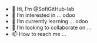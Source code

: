 - 👋 Hi, I’m @SofiGitHub-lab
- 👀 I’m interested in ... odoo
- 🌱 I’m currently learning ... odoo
- 💞️ I’m looking to collaborate on ...
- 📫 How to reach me ...

<!---
SofiGitHub-lab/SofiGitHub-lab is a ✨ special ✨ repository because its `README.md` (this file) appears on your GitHub profile.
You can click the Preview link to take a look at your changes.
--->
